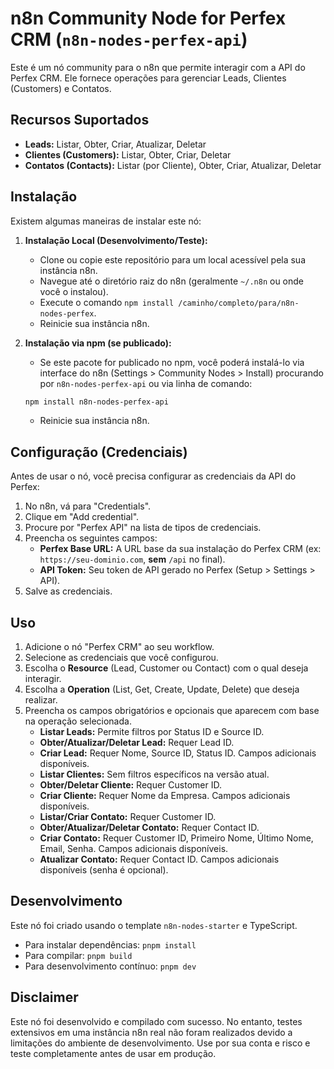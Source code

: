 # n8n Community Node for Perfex CRM (`n8n-nodes-perfex-api`)

Este é um nó community para o n8n que permite interagir com a API do Perfex CRM. Ele fornece operações para gerenciar Leads, Clientes (Customers) e Contatos.

## Recursos Suportados

*   **Leads:** Listar, Obter, Criar, Atualizar, Deletar
*   **Clientes (Customers):** Listar, Obter, Criar, Deletar
*   **Contatos (Contacts):** Listar (por Cliente), Obter, Criar, Atualizar, Deletar

## Instalação

Existem algumas maneiras de instalar este nó:

1.  **Instalação Local (Desenvolvimento/Teste):**
    *   Clone ou copie este repositório para um local acessível pela sua instância n8n.
    *   Navegue até o diretório raiz do n8n (geralmente `~/.n8n` ou onde você o instalou).
    *   Execute o comando `npm install /caminho/completo/para/n8n-nodes-perfex`.
    *   Reinicie sua instância n8n.

2.  **Instalação via npm (se publicado):**
    *   Se este pacote for publicado no npm, você poderá instalá-lo via interface do n8n (Settings > Community Nodes > Install) procurando por `n8n-nodes-perfex-api` ou via linha de comando:
      ```bash
      npm install n8n-nodes-perfex-api
      ```
    *   Reinicie sua instância n8n.

## Configuração (Credenciais)

Antes de usar o nó, você precisa configurar as credenciais da API do Perfex:

1.  No n8n, vá para "Credentials".
2.  Clique em "Add credential".
3.  Procure por "Perfex API" na lista de tipos de credenciais.
4.  Preencha os seguintes campos:
    *   **Perfex Base URL:** A URL base da sua instalação do Perfex CRM (ex: `https://seu-dominio.com`, **sem** `/api` no final).
    *   **API Token:** Seu token de API gerado no Perfex (Setup > Settings > API).
5.  Salve as credenciais.

## Uso

1.  Adicione o nó "Perfex CRM" ao seu workflow.
2.  Selecione as credenciais que você configurou.
3.  Escolha o **Resource** (Lead, Customer ou Contact) com o qual deseja interagir.
4.  Escolha a **Operation** (List, Get, Create, Update, Delete) que deseja realizar.
5.  Preencha os campos obrigatórios e opcionais que aparecem com base na operação selecionada.
    *   **Listar Leads:** Permite filtros por Status ID e Source ID.
    *   **Obter/Atualizar/Deletar Lead:** Requer Lead ID.
    *   **Criar Lead:** Requer Nome, Source ID, Status ID. Campos adicionais disponíveis.
    *   **Listar Clientes:** Sem filtros específicos na versão atual.
    *   **Obter/Deletar Cliente:** Requer Customer ID.
    *   **Criar Cliente:** Requer Nome da Empresa. Campos adicionais disponíveis.
    *   **Listar/Criar Contato:** Requer Customer ID.
    *   **Obter/Atualizar/Deletar Contato:** Requer Contact ID.
    *   **Criar Contato:** Requer Customer ID, Primeiro Nome, Último Nome, Email, Senha. Campos adicionais disponíveis.
    *   **Atualizar Contato:** Requer Contact ID. Campos adicionais disponíveis (senha é opcional).

## Desenvolvimento

Este nó foi criado usando o template `n8n-nodes-starter` e TypeScript.

*   Para instalar dependências: `pnpm install`
*   Para compilar: `pnpm build`
*   Para desenvolvimento contínuo: `pnpm dev`

## Disclaimer

Este nó foi desenvolvido e compilado com sucesso. No entanto, testes extensivos em uma instância n8n real não foram realizados devido a limitações do ambiente de desenvolvimento. Use por sua conta e risco e teste completamente antes de usar em produção.

